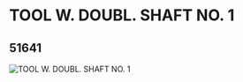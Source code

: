 # TOOL W. DOUBL. SHAFT NO. 1
## 51641
![TOOL W. DOUBL. SHAFT NO. 1](https://lc-www-live-s.legocdn.com/media/bricks/5/2/4275515.jpg)